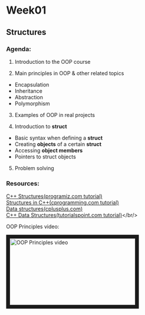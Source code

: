 # Week01

## Structures

### Agenda:
1) Introduction to the OOP course

2) Main principles in OOP & other related topics
 * Encapsulation
 * Inheritance
 * Abstraction
 * Polymorphism

3) Examples of OOP in real projects

4) Introduction to **struct**
 * Basic syntax when defining a **struct** 
 * Creating **objects** of a certain **struct**
 * Accessing **object members**
 * Pointers to struct objects

5) Problem solving


### Resources:
<a href="https://www.programiz.com/cpp-programming/structure">C++ Structures(programiz.com tutorial)</a><br/>
<a href="http://www.cprogramming.com/tutorial/lesson7.html">Structures in C++(cprogramming.com tutorial)</a><br/>
<a href="http://www.cplusplus.com/doc/tutorial/structures/">Data structures(cplusplus.com)</a><br/>
<a href="https://www.tutorialspoint.com/cplusplus/cpp_data_structures.htm">C++ Data Structures(tutorialspoint.com tutorial)</a></br/>

OOP Principles video:

<a href="https://www.youtube.com/watch?v=lbXsrHGhBAU" target="_blank"><img src="https://i.ytimg.com/vi/lbXsrHGhBAU/maxresdefault.jpg" 
alt="OOP Principles video" width="340" height="180" border="10" /></a>
